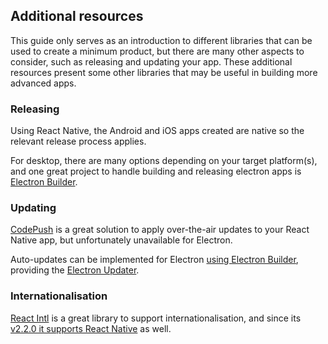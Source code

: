 ## Additional resources

This guide only serves as an introduction to different libraries that can be used to create a minimum product, but there are many other aspects to consider, such as releasing and updating your app. These additional resources present some other libraries that may be useful in building more advanced apps.

### Releasing

Using React Native, the Android and iOS apps created are native so the relevant release process applies.

For desktop, there are many options depending on your target platform\(s\), and one great project to handle building and releasing electron apps is [Electron Builder](https://github.com/electron-userland/electron-builder).

### Updating

[CodePush](https://github.com/Microsoft/react-native-code-push) is a great solution to apply over-the-air updates to your React Native app, but unfortunately unavailable for Electron.

Auto-updates can be implemented for Electron [using Electron Builder](https://github.com/electron-userland/electron-builder/wiki/Auto-Update), providing the [Electron Updater](https://www.npmjs.com/package/electron-updater).

### Internationalisation

[React Intl](https://github.com/yahoo/react-intl) is a great library to support internationalisation, and since its [v2.2.0 it supports React Native](https://github.com/yahoo/react-intl/releases/tag/v2.2.0) as well.


